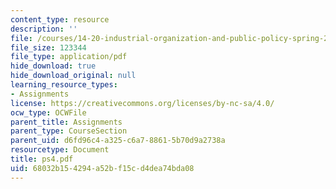 ```yaml
---
content_type: resource
description: ''
file: /courses/14-20-industrial-organization-and-public-policy-spring-2003/68032b154294a52bf15cd4dea74bda08_ps4.pdf
file_size: 123344
file_type: application/pdf
hide_download: true
hide_download_original: null
learning_resource_types:
- Assignments
license: https://creativecommons.org/licenses/by-nc-sa/4.0/
ocw_type: OCWFile
parent_title: Assignments
parent_type: CourseSection
parent_uid: d6fd96c4-a325-c6a7-8861-5b70d9a2738a
resourcetype: Document
title: ps4.pdf
uid: 68032b15-4294-a52b-f15c-d4dea74bda08
---
```

